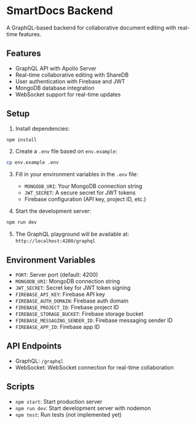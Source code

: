 # SmartDocs Backend

A GraphQL-based backend for collaborative document editing with real-time features.

## Features

- GraphQL API with Apollo Server
- Real-time collaborative editing with ShareDB
- User authentication with Firebase and JWT
- MongoDB database integration
- WebSocket support for real-time updates

## Setup

1. Install dependencies:
```bash
npm install
```

2. Create a `.env` file based on `env.example`:
```bash
cp env.example .env
```

3. Fill in your environment variables in the `.env` file:
   - `MONGODB_URI`: Your MongoDB connection string
   - `JWT_SECRET`: A secure secret for JWT tokens
   - Firebase configuration (API key, project ID, etc.)

4. Start the development server:
```bash
npm run dev
```

5. The GraphQL playground will be available at: `http://localhost:4200/graphql`

## Environment Variables

- `PORT`: Server port (default: 4200)
- `MONGODB_URI`: MongoDB connection string
- `JWT_SECRET`: Secret key for JWT token signing
- `FIREBASE_API_KEY`: Firebase API key
- `FIREBASE_AUTH_DOMAIN`: Firebase auth domain
- `FIREBASE_PROJECT_ID`: Firebase project ID
- `FIREBASE_STORAGE_BUCKET`: Firebase storage bucket
- `FIREBASE_MESSAGING_SENDER_ID`: Firebase messaging sender ID
- `FIREBASE_APP_ID`: Firebase app ID

## API Endpoints

- GraphQL: `/graphql`
- WebSocket: WebSocket connection for real-time collaboration

## Scripts

- `npm start`: Start production server
- `npm run dev`: Start development server with nodemon
- `npm test`: Run tests (not implemented yet) 